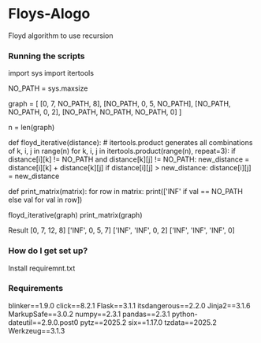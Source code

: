 # Floys-Alogo
Floyd algorithm to use recursion
### Running the scripts ###
import sys
import itertools

NO_PATH = sys.maxsize

graph = [
    [0, 7, NO_PATH, 8],
    [NO_PATH, 0, 5, NO_PATH],
    [NO_PATH, NO_PATH, 0, 2],
    [NO_PATH, NO_PATH, NO_PATH, 0]
]

n = len(graph)

def floyd_iterative(distance):
    # itertools.product generates all combinations of k, i, j in range(n)
    for k, i, j in itertools.product(range(n), repeat=3):
        if distance[i][k] != NO_PATH and distance[k][j] != NO_PATH:
            new_distance = distance[i][k] + distance[k][j]
            if distance[i][j] > new_distance:
                distance[i][j] = new_distance

def print_matrix(matrix):
    for row in matrix:
        print(['INF' if val == NO_PATH else val for val in row])

floyd_iterative(graph)
print_matrix(graph)

Result
[0, 7, 12, 8]
['INF', 0, 5, 7]
['INF', 'INF', 0, 2]
['INF', 'INF', 'INF', 0]
### How do I get set up? ###
Install requiremnt.txt 
### Requirements ### 
blinker==1.9.0
click==8.2.1
Flask==3.1.1
itsdangerous==2.2.0
Jinja2==3.1.6
MarkupSafe==3.0.2
numpy==2.3.1
pandas==2.3.1
python-dateutil==2.9.0.post0
pytz==2025.2
six==1.17.0
tzdata==2025.2
Werkzeug==3.1.3

